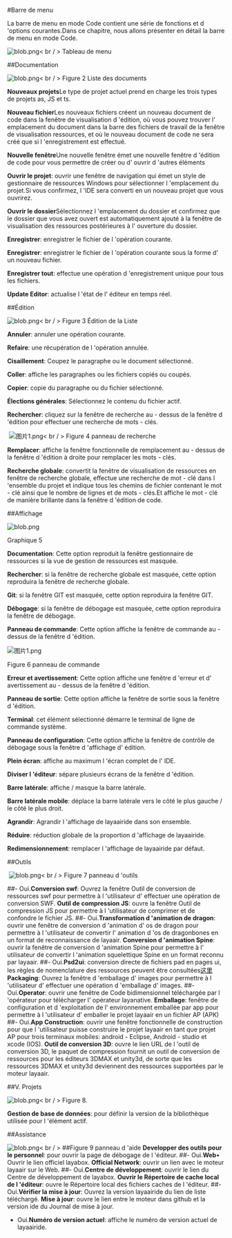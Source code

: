 #Barre de menu

La barre de menu en mode Code contient une série de fonctions et d 'options courantes.Dans ce chapitre, nous allons présenter en détail la barre de menu en mode Code.

 ![blob.png](img/1.png)< br / >
Tableau de menu



 



##Documentation

​![blob.png](img/2.png)< br / >
Figure 2 Liste des documents



​**Nouveaux projets**Le type de projet actuel prend en charge les trois types de projets as, JS et ts.

​**Nouveau fichier**Les nouveaux fichiers créent un nouveau document de code dans la fenêtre de visualisation d 'édition, où vous pouvez trouver l' emplacement du document dans la barre des fichiers de travail de la fenêtre de visualisation ressources, et où le nouveau document de code ne sera créé que si l 'enregistrement est effectué.

​**Nouvelle fenêtre**Une nouvelle fenêtre émet une nouvelle fenêtre d 'édition de code pour vous permettre de créer ou d' ouvrir d 'autres éléments

​**Ouvrir le projet**: ouvrir une fenêtre de navigation qui émet un style de gestionnaire de ressources Windows pour sélectionner l 'emplacement du projet.Si vous confirmez, l 'IDE sera converti en un nouveau projet que vous ouvrirez.

​**Ouvrir le dossier**Sélectionnez l 'emplacement du dossier et confirmez que le dossier que vous avez ouvert est automatiquement ajouté à la fenêtre de visualisation des ressources postérieures à l' ouverture du dossier.

​**Enregistrer**: enregistrer le fichier de l 'opération courante.

​**Enregistrer**: enregistrer le fichier de l 'opération courante sous la forme d' un nouveau fichier.

​**Enregistrer tout**: effectue une opération d 'enregistrement unique pour tous les fichiers.

​**Update Editor**: actualise l 'état de l' éditeur en temps réel.







  



##Édition

​![blob.png](img/3.png)< br / >
Figure 3 Édition de la Liste

​**Annuler**: annuler une opération courante.

​**Refaire**: une récupération de l 'opération annulée.

​**Cisaillement**: Coupez le paragraphe ou le document sélectionné.

​**Coller**: affiche les paragraphes ou les fichiers copiés ou coupés.

​**Copier**: copie du paragraphe ou du fichier sélectionné.

​**Élections générales**: Sélectionnez le contenu du fichier actif.

​**Rechercher**: cliquez sur la fenêtre de recherche au - dessus de la fenêtre d 'édition pour effectuer une recherche de mots - clés.



​        ![图片1.png](img/4.png)< br / >
Figure 4 panneau de recherche

​**Remplacer**: affiche la fenêtre fonctionnelle de remplacement au - dessus de la fenêtre d 'édition à droite pour remplacer les mots - clés.

​**Recherche globale**: convertit la fenêtre de visualisation de ressources en fenêtre de recherche globale, effectue une recherche de mot - clé dans l 'ensemble du projet et indique tous les chemins de fichier contenant le mot - clé ainsi que le nombre de lignes et de mots - clés.Et affiche le mot - clé de manière brillante dans la fenêtre d 'édition de code.



 







##Affichage

​![blob.png](img/5.png)<br/>

Graphique 5

​**Documentation**: Cette option reproduit la fenêtre gestionnaire de ressources si la vue de gestion de ressources est masquée.

​**Rechercher**: si la fenêtre de recherche globale est masquée, cette option reproduira la fenêtre de recherche globale.

​**Git**: si la fenêtre GIT est masquée, cette option reproduira la fenêtre GIT.

​**Débogage**: si la fenêtre de débogage est masquée, cette option reproduira la fenêtre de débogage.

​**Panneau de commande**: Cette option affiche la fenêtre de commande au - dessus de la fenêtre d 'édition.

​![图片1.png](img/6.png)<br/>

Figure 6 panneau de commande

​**Erreur et avertissement**: Cette option affiche une fenêtre d 'erreur et d' avertissement au - dessus de la fenêtre d 'édition.

​**Panneau de sortie**: Cette option affiche la fenêtre de sortie sous la fenêtre d 'édition.

​**Terminal**: cet élément sélectionné démarre le terminal de ligne de commande système.

​**Panneau de configuration**: Cette option affiche la fenêtre de contrôle de débogage sous la fenêtre d 'affichage d' édition.

​**Plein écran**: affiche au maximum l 'écran complet de l' IDE.

​**Diviser l 'éditeur**: sépare plusieurs écrans de la fenêtre d 'édition.

​**Barre latérale**: affiche / masque la barre latérale.

​**Barre latérale mobile**: déplace la barre latérale vers le côté le plus gauche / le côté le plus droit.

​**Agrandir**: Agrandir l 'affichage de layaairide dans son ensemble.

​**Réduire**: réduction globale de la proportion d 'affichage de layaairide.

​**Redimensionnement**: remplacer l 'affichage de layaairide par défaut.





##Outils



​        ![blob.png](img/7.png)< br / >
Figure 7 panneau d 'outils

##- Oui.**Conversion swf**: Ouvrez la fenêtre Outil de conversion de ressources swf pour permettre à l 'utilisateur d' effectuer une opération de conversion SWF. **Outil de compression JS**: ouvre la fenêtre Outil de compression JS pour permettre à l 'utilisateur de comprimer et de confondre le fichier JS.
##- Oui.**Transformation d 'animation de dragon**: ouvrir une fenêtre de conversion d 'animation d' os de dragon pour permettre à l 'utilisateur de convertir l' animation d 'os de dragonbones en un format de reconnaissance de layaair. **Conversion d 'animation Spine**: ouvrir la fenêtre de conversion d 'animation Spine pour permettre à l' utilisateur de convertir l 'animation squelettique Spine en un format reconnu par layaair.
##- Oui.**Psd2ui**: conversion directe de fichiers pad en pages ui, les règles de nomenclature des ressources peuvent être consultées[这里](https://ask.layabox.com/question/7365) **Packaging**: Ouvrez la fenêtre d 'emballage d' images pour permettre à l 'utilisateur d' effectuer une opération d 'emballage d' images.
##- Oui.**Operator**: ouvrir une fenêtre de Code bidimensionnel téléchargée par l 'opérateur pour télécharger l' opérateur layanative. **Emballage**: fenêtre de configuration et d 'exploitation de l' environnement emballée par app pour permettre à l 'utilisateur d' emballer le projet layaair en un fichier AP (APK)
##- Oui.**App Construction**: ouvrir une fenêtre fonctionnelle de construction pour que l 'utilisateur puisse construire le projet layaair en tant que projet AP pour trois terminaux mobiles: android - Eclipse, Android - studio et xcode (IOS). **Outil de conversion 3D**: ouvre le lien URL de l 'outil de conversion 3D, le paquet de compression fournit un outil de conversion de ressources pour les éditeurs 3DMAX et unity3d, de sorte que les ressources 3DMAX et unity3d deviennent des ressources supportées par le moteur layaair.





##V. Projets

​![blob.png](img/8.png)< br / >
Figure 8.

​**Gestion de base de données**: pour définir la version de la bibliothèque utilisée pour l 'élément actif.





##Assistance

​![blob.png](img/9.png)< br / >
##Figure 9 panneau d 'aide **Developper des outils pour le personnel**: pour ouvrir la page de débogage de l 'éditeur.
##- Oui.**Web**• Ouvrir le lien officiel layabox. **Official Network**: ouvrir un lien avec le moteur layaair sur le Web.
##- Oui.**Centre de développement**: ouvrir le lien du Centre de développement de layabox. **Ouvrir le Répertoire de cache local de l 'éditeur**: ouvre le Répertoire local des fichiers caches de l 'éditeur.
##- Oui.**Vérifier la mise à jour**: Ouvrez la version layaairide du lien de liste téléchargé. **Mise à jour**: ouvre le lien entre le moteur dans github et la version ide du Journal de mise à jour.
- Oui.**Numéro de version actuel**: affiche le numéro de version actuel de layaairide.